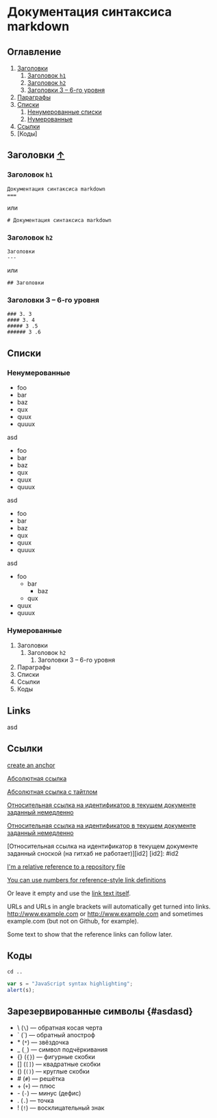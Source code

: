 # Документация синтаксиса markdown

## Оглавление

1. [Заголовки](#Заголовки)
    1. [Заголовок `h1`](#Заголовок-h1)
    1. [Заголовок `h2`](#Заголовок-h2)
    1. [Заголовки 3 – 6-го уровня](#Заголовки-3--6-го-уровня)
1. [Параграфы](#Параграфы)
1. [Списки](#Списки)
    1. [Ненумерованные списки](#Ненумерованные-списки)
    1. [Нумерованные](#Нумерованные)
1. [Ссылки](#Ссылки)
1. [Коды]

## Заголовки [↑](#Оглавление)

### Заголовок `h1`

```
Документация синтаксиса markdown
===
```

или

```
# Документация синтаксиса markdown
```

### Заголовок `h2`

```
Заголовки
---
```

или

```
## Заголовки
```

### Заголовки 3 – 6-го уровня

```
### З. 3
#### З. 4
##### З .5
###### З .6
```

## Списки

### Ненумерованные

* foo
* bar
* baz
* qux
* quux
* quuux

asd

- foo
- bar
- baz
- qux
- quux
- quuux

asd

+ foo
+ bar
+ baz
+ qux
+ quux
+ quuux

asd

* foo
    * bar
        * baz
    * qux
* quux
* quuux

### Нумерованные

1. Заголовки
    1. Заголовок `h2`
        1. Заголовки 3 – 6-го уровня
1. Параграфы
1. Списки
1. Ссылки
1. Коды

## Links

asd

## Ссылки

[create an anchor](#anchors-in-markdown)

[Абсолютная ссылка](https://www.google.com)

[Абсолютная ссылка с тайтлом](https://www.google.com "Домашняя страница Гугла")

[Относительная ссылка на идентификатор в текущем документе заданный немедленно](#id1)

[Относительная ссылка на идентификатор в текущем документе заданный немедленно](#Оглавление)

[Относительная ссылка на идентификатор в текущем документе заданный сноской (на гитхаб не работает)][id2]
[id2]: #id2

[I'm a relative reference to a repository file](../blob/master/LICENSE)

[You can use numbers for reference-style link definitions][1]

Or leave it empty and use the [link text itself].

URLs and URLs in angle brackets will automatically get turned into links. 
http://www.example.com or <http://www.example.com> and sometimes 
example.com (but not on Github, for example).

Some text to show that the reference links can follow later.

[1]: http://slashdot.org
[link text itself]: http://www.reddit.com

## Коды<a name="codes"></a>
[codes]: #codes


`cd ..`

```javascript
var s = "JavaScript syntax highlighting";
alert(s);
```

## Зарезервированные символы {#asdasd}

* \\   (`\`)  — обратная косая черта
* \`   (\`)   — обратный апостроф
* \*   (`*`)  — звёздочка
* \_   (`_`)  — символ подчёркивания
* \{\} (`{}`) — фигурные скобки
* \[\] (`[]`) — квадратные скобки
* \(\) (`()`) — круглые скобки
* \#   (`#`)  — решётка
* \+   (`+`)  — плюс
* \-   (`-`)  — минус (дефис)
* \.   (`.`)  — точка
* \!   (`!`)  — восклицательный знак
